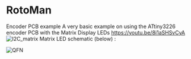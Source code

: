 # RotoMan
Encoder PCB example
A very basic example on using the ATtiny3226 encoder PCB with the Matrix Display LEDs
https://youtu.be/8i1aSHSvCyA
![I2C_matrix](https://user-images.githubusercontent.com/91569879/210689227-56a488a0-36a0-4d76-8591-4eb8c7a838bc.jpg)
                               Matrix LED schematic (below) :

![QFN](https://user-images.githubusercontent.com/91569879/210691543-f1800f6d-b746-45df-8d67-967b79820165.jpg)
